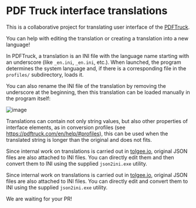 # PDF Truck interface translations
This is a collaborative project for translating user interface of the [PDFTruck](https://pdftruck.com).

You can help with editing the translation or creating a translation into a new language!

In PDFTruck, a translation is an INI file with the language name starting with an underscore (like `_en.ini`, `_en.ini`, etc.).
When launched, the program determines the system language and, if there is a corresponding file in the `profiles/` subdirectory, loads it.

You can also rename the INI file of the translation by removing the underscore at the beginning, then this translation can be loaded manually in the program itself:

![image](https://user-images.githubusercontent.com/431985/177163566-e6824be6-8106-499b-b19d-ae187f66831a.png)

Translations can contain not only string values, but also other properties of interface elements, as in conversion profiles (see https://pdftruck.com/en/help/#profiles), this can be used when the translated string is longer than the original and does not fits.

Since internal work on translations is carried out in [tolgee.io](https://tolgee.io), original JSON files are also attached to INI files. You can directly edit them and then convert them to INI using the supplied `json2ini.exe` utility.

Since internal work on translations is carried out in [tolgee.io](https://tolgee.io), original JSON files are also attached to INI files. You can directly edit and convert them to INI using the supplied `json2ini.exe` utility.

We are waiting for your PR!
